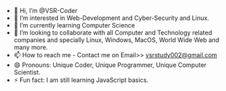 - 👋 Hi, I’m @VSR-Coder
- 👀 I’m interested in Web-Development and Cyber-Security and Linux.
- 🌱 I’m currently learning Computer Science
- 💞️ I’m looking to collaborate with all Computer and Technology related companies and specially Linux, Windows, MacOS, World Wide Web and many more.
- 📫 How to reach me - Contact me on Email>> vsrstudy002@gmail.com
- 😄 Pronouns: Unique Coder, Unique Programmer, Unique Computer Scientist.
- ⚡ Fun fact: I am still learning JavaScript basics.

<!---
VSR-Coder/VSR-Coder is a ✨ special ✨ repository because its `README.md` (this file) appears on your GitHub profile.
You can click the Preview link to take a look at your changes.
--->
